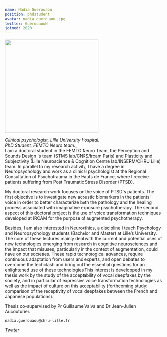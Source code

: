 ```yaml
---
name: Nadia Guerouaou
position: phdstudent
avatar: nadia_guerouaou.jpg
twitter: GuerouaouN
joined: 2020
---
```


<img width="300" src="{{site.baseurl}}/images/people/{{page.avatar}}" data-action="zoom">

_Clinical psychologist, Lille University Hospital._<br>
_PhD Student, FEMTO Neuro team_._<br>
I am a doctoral student in the FEMTO Neuro Team, the Perception and Sounds Design 's team (STMS lab/CNRS/Ircam Paris) and Plasticity and Subjectivity (Lille Neuroscience & Cognition Centre lab/INSERM/CHRU Lille) team. In parallel to my research activity, I have a degree in Neuropsychology and work as a clinical psychologist at the Regional Consultation of Psychotrauma in the Hauts de France, where I receive patients suffering from Post Traumatic Stress Disorder (PTSD).

My doctoral research work focuses on the voice of PTSD's patients. The first objective is to investigate new acoustic biomarkers in the patients' voice in order to better characterize both the pathology and the healing process associated with imaginative exposure psychotherapy. The second aspect of this doctoral project is the use of voice transformation techniques developed at IRCAM for the purpose of augmented psychotherapy. 

Besides, I am also interested in Neuroethics, a discipline I teach Psychology and Neuropsychology students (Bachelor and Master) at Lille’s University. The core of these lectures mainly deal with the current and potential uses of new technologies emerging from research in cognitive neurosciences and the impact that misuses, particularly in the context of augmentation, could have on our societies. These rapid technological advances, require continuous adaptation from users and experts, and open debates to overcome the techclash and bring out the essential questions for an enlightened use of these technologies.This interest is developped in my thesis work by the study of the acceptability of vocal deepfakes by the society, and in particular of expressive voice transformation technologies as well as the impact of culture on this acceptability (forthcoming study: comparison of the receptivity of vocal deepfakes between the French and Japanese populations).

Thesis co-supervised by Pr Guillaume Vaiva and Dr Jean-Julien Aucouturier. <br> 

<i class="fa fa-envelope-o"></i> `nadia.guerouaou@chru-lille.fr` <br>
<!-- <i class="fa fa-bar-chart-o" /> [Google Scholar](https://scholar.google.com/citations?user=jnST06UAAAAJ) <br> -->
<i class="fa fa-twitter" /> [Twitter](https://twitter.com/{{page.twitter}}) <br>

